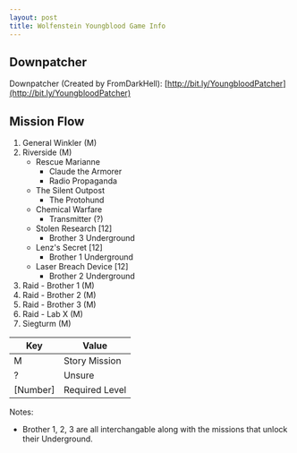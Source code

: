 ```yaml
---
layout: post
title: Wolfenstein Youngblood Game Info
---
```


## Downpatcher

Downpatcher (Created by FromDarkHell): [http://bit.ly/YoungbloodPatcher](http://bit.ly/YoungbloodPatcher)  
  
## Mission Flow

1. General Winkler (M)
2. Riverside (M)
   - Rescue Marianne
      * Claude the Armorer  
      * Radio Propaganda
   - The Silent Outpost  
      * The Protohund
   - Chemical Warfare
      * Transmitter (?)
   - Stolen Research [12]
      * Brother 3 Underground
   - Lenz's Secret [12]
      * Brother 1 Underground
   - Laser Breach Device [12]
      * Brother 2 Underground 
3. Raid - Brother 1 (M)
4. Raid - Brother 2 (M)
5. Raid - Brother 3 (M)
6. Raid - Lab X (M)
7. Siegturm (M)  

| Key      | Value          |
|----------|----------------|
| M        | Story Mission  |
| ?        | Unsure         |
| [Number] | Required Level |

Notes:
*  Brother 1, 2, 3 are all interchangable along with the missions that unlock their Underground.